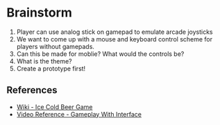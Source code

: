 # Brainstorm
1. Player can use analog stick on gamepad to emulate arcade joysticks
1. We want to come up with a mouse and keyboard control scheme for players without gamepads.
1. Can this be made for moblie? What would the controls be?
1. What is the theme?
1. Create a prototype first!
## References
- [Wiki - Ice Cold Beer Game](https://en.wikipedia.org/wiki/Ice_Cold_Beer)
- [Video Reference - Gameplay With Interface](https://www.youtube.com/watch?v=-uOwARIPkDc)
